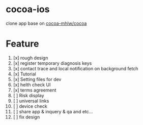 # cocoa-ios

clone app base on [cocoa-mhlw/cocoa](https://github.com/cocoa-mhlw/cocoa)

# Feature

1. [x] rough design
2. [x] register temporary diagnosis keys
3. [x] contact trace and local notification on background fetch
4. [x] Tutorial
5. [x] Setting files for dev
7. [x] helth check UI
11. [x] terms agreement
8. [ ] Risk display 
10. [ ] universal links
12. [ ] device check
13. [ ] share app & inquery & qa and etc...
14. [ ] fix design
